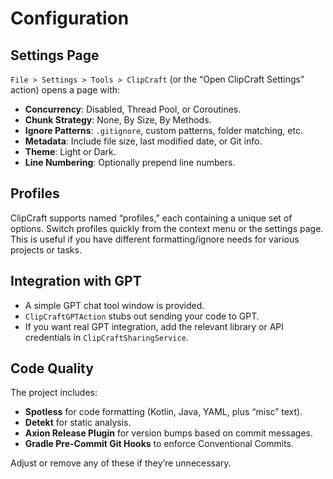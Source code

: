 # Configuration

## Settings Page

`File > Settings > Tools > ClipCraft` (or the “Open ClipCraft Settings” action) opens a page with:

- **Concurrency**: Disabled, Thread Pool, or Coroutines.
- **Chunk Strategy**: None, By Size, By Methods.
- **Ignore Patterns**: `.gitignore`, custom patterns, folder matching, etc.
- **Metadata**: Include file size, last modified date, or Git info.
- **Theme**: Light or Dark.
- **Line Numbering**: Optionally prepend line numbers.

## Profiles

ClipCraft supports named “profiles,” each containing a unique set of options. Switch profiles quickly from the context menu or the settings page. This is useful if you have different formatting/ignore needs for various projects or tasks.

## Integration with GPT

- A simple GPT chat tool window is provided.
- `ClipCraftGPTAction` stubs out sending your code to GPT.
- If you want real GPT integration, add the relevant library or API credentials in `ClipCraftSharingService`.

## Code Quality

The project includes:

- **Spotless** for code formatting (Kotlin, Java, YAML, plus “misc” text).
- **Detekt** for static analysis.
- **Axion Release Plugin** for version bumps based on commit messages.
- **Gradle Pre-Commit Git Hooks** to enforce Conventional Commits.

Adjust or remove any of these if they’re unnecessary.
